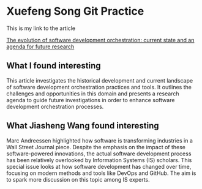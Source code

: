 # Xuefeng Song Git Practice

This is my link to the article 

[The evolution of software development orchestration: current state and an agenda for future research](https://www.tandfonline.com/doi/full/10.1080/0960085X.2020.1831834)

## What I found interesting

This article investigates the historical development and current landscape of software development orchestration practices and tools. It outlines the challenges and opportunities in this domain and presents a research agenda to guide future investigations in order to enhance software development orchestration processes.

## What Jiasheng Wang found interesting

Marc Andreessen highlighted how software is transforming industries in a Wall Street Journal piece. Despite the emphasis on the impact of these software-powered innovations, the actual software development process has been relatively overlooked by Information Systems (IS) scholars. This special issue looks at how software development has changed over time, focusing on modern methods and tools like DevOps and GitHub. The aim is to spark more discussion on this topic among IS experts.